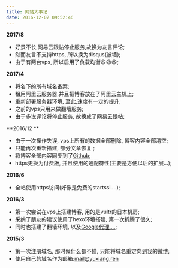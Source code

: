```yaml
---
title: 网站大事记
date: 2016-12-02 09:52:46
---
```


**2017/8**

- 好景不长,网易云跟帖停止服务,故换为友言评论;
- 然而友言不支持https, 所以换为disqus(被墙);
- 由于有两台vps, 所以启用了负载均衡😆😆😆;

**2017/4**

- 将名下的所有域名备案;
- 租用阿里云服务器,并且把博客放在了阿里云主机上;
- 重新部署服务器环境, 至此,速度有一定的提升;
- 之前的vps只用来做翻墙服务;
- 由于多说评论将停止服务, 故换成了网易云跟帖;

**2016/12 **

- 由于一次操作失误, vps上所有的数据全部删除, 博客内容全部清空;
- 只能再次重新搭建, 部分文章恢复 ;
- 将博客全部内容同步到了<a href="https://github.com/shlyren/shlyren.github.io">Github</a>;
- https更换为付费版, 并且使用的通配符性(主要是方便以后的扩展...);

**2016/6**

- 全站使用https访问(好像是免费的startssl....);

**2016/3**
- 第一次尝试在vps上搭建博客, 用的是vultr的日本机房;
- 采纳了朋友的建议使用了hexo环境搭建, 第一次折腾了很久;
- 同时也搭建了翻墙环境, 以及<a href="https://google.yuxiang.ren">Google代理....</a>;

**2015/3**

- 第一次注册域名, 那时候什么都不懂, 只能将域名重定向到我的<a href="http://weibo.com/shlyjen">微博</a>;
- 使用自己的域名作为邮箱:<a href="mailto:mail@yuxiang.ren">mail@yuxiang.ren</a>